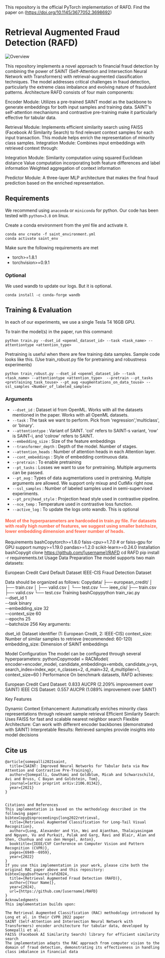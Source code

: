 This repository is the official PyTorch implementation of RAFD. Find the paper on (https://doi.org/10.1145/3677052.3698692)

# Retrieval Augmented Fraud Detection (RAFD)


![Overview](pipeline.png)

This repository implements a novel approach to financial fraud detection by combining the power of SAINT (Self-Attention and Intersection Neural Network with Transformers) with retrieval-augmented classification techniques. The model addresses critical challenges in fraud detection, particularly the extreme class imbalance and evolving nature of fraudulent patterns.
Architecture
RAFD consists of four main components:

Encoder Module: Utilizes a pre-trained SAINT model as the backbone to generate embeddings for both input samples and training data. SAINT's self-attention mechanisms and contrastive pre-training make it particularly effective for tabular data.

Retrieval Module: Implements efficient similarity search using FAISS (Facebook AI Similarity Search) to find relevant context samples for each input transaction. This module helps enrich the representation of minority class samples.
Integration Module: Combines input embeddings with retrieved context through:

Integration Module: Similarity computation using squared Euclidean distance
Value computation incorporating both feature differences and label information
Weighted aggregation of context information


Predictor Module: A three-layer MLP architecture that makes the final fraud prediction based on the enriched representation.

## Requirements

We recommend using `anaconda` or `miniconda` for python. Our code has been tested with `python=3.8` on linux.

Create a conda environment from the yml file and activate it.
```
conda env create -f saint_environment.yml
conda activate saint_env
```

Make sure the following requirements are met

* torch>=1.8.1
* torchvision>=0.9.1

### Optional
We used wandb to update our logs. But it is optional.
```
conda install -c conda-forge wandb 
```


## Training & Evaluation

In each of our experiments, we use a single Tesla T4 16GB GPU.


To train the model(s) in the paper, run this command:

```
python train.py --dset_id <openml_dataset_id> --task <task_name> --attentiontype <attention_type> 
```

Pretraining is useful when there are few training data samples. Sample code looks like this. (Use train_robust.py file for pretraining and robustness experiments)
```
python train_robust.py --dset_id <openml_dataset_id> --task <task_name> --attentiontype <attention_type>  --pretrain --pt_tasks <pretraining_task_touse> --pt_aug <augmentations_on_data_touse> --ssl_samples <Number_of_labeled_samples>
```



### Arguments
* `--dset_id` : Dataset id from OpenML. Works with all the datasets mentioned in the paper. Works with all OpenML datasets.
* `--task` : The task we want to perform. Pick from 'regression','multiclass', or 'binary'.
* `--attentiontype` : Variant of SAINT. 'col' refers to SAINT-s variant, 'row' is SAINT-i, and 'colrow' refers to SAINT.
* `--embedding_size` : Size of the feature embeddings
* `--transformer_depth` : Depth of the model. Number of stages.
* `--attention_heads` : Number of attention heads in each Attention layer.
* `--cont_embeddings` : Style of embedding continuous data.
* `--pretrain` : To enable pretraining
* `--pt_tasks` : Losses we want to use for pretraining. Multiple arguments can be passed.
* `--pt_aug` : Types of data augmentations used in pretraining. Multiple arguments are allowed. We support only mixup and CutMix right now.
* `--ssl_samples` : Number of labeled samples used in semi-supervised experiments. 
* `--pt_projhead_style` : Projection head style used in contrastive pipeline.
* `--nce_temp` : Temperature used in contrastive loss function.
* `--active_log` : To update the logs onto wandb. This is optional

#### <span style="color:Tomato">Most of the hyperparameters are hardcoded in train.py file. For datasets with really high number of features, we suggest using smaller batchsize, lower embedding dimension and fewer number of heads.</span>




Requirements
bashCopytorch>=1.8.0
faiss-cpu>=1.7.0  # or faiss-gpu for GPU support
numpy>=1.19.0
pandas>=1.2.0
scikit-learn>=0.24.0
Installation
bashCopygit clone https://github.com/[username]/RAFD
cd RAFD
pip install -r requirements.txt
Usage
Data Preparation
The model supports two main datasets:

European Credit Card Default Dataset
IEEE-CIS Fraud Detection Dataset

Data should be organized as follows:
Copydata/
├── european_credit/
│   ├── train.csv
│   ├── valid.csv
│   └── test.csv
└── ieee_cis/
    ├── train.csv
    ├── valid.csv
    └── test.csv
Training
bashCopypython train_rac.py \
    --dset_id 1 \
    --task binary \
    --embedding_size 32 \
    --context_size 60 \
    --epochs 25 \
    --batchsize 256
Key arguments:

dset_id: Dataset identifier (1: European Credit, 2: IEEE-CIS)
context_size: Number of similar samples to retrieve (recommended: 60-120)
embedding_size: Dimension of SAINT embeddings

Model Configuration
The model can be configured through several hyperparameters:
pythonCopymodel = RACModel(
    encoder=encoder_model,
    candidate_embeddings=embds,
    candidate_y=ys,
    search_index=index_wpr,
    n_classes=2,
    d_main=32,
    d_multiplier=1,
    context_size=60
)
Performance
On benchmark datasets, RAFD achieves:

European Credit Card Dataset: 0.833 AUCPR (2.209% improvement over SAINT)
IEEE CIS Dataset: 0.557 AUCPR (1.089% improvement over SAINT)

Key Features

Dynamic Context Enhancement: Automatically enriches minority class representations through relevant sample retrieval
Efficient Similarity Search: Uses FAISS for fast and scalable nearest neighbor search
Flexible Architecture: Can work with different encoder backbones (demonstrated with SAINT)
Interpretable Results: Retrieved samples provide insights into model decisions


## Cite us

```
@article{somepalli2021saint,
  title={SAINT: Improved Neural Networks for Tabular Data via Row Attention and Contrastive Pre-Training},
  author={Somepalli, Gowthami and Goldblum, Micah and Schwarzschild, Avi and Bruss, C Bayan and Goldstein, Tom},
  journal={arXiv preprint arXiv:2106.01342},
  year={2021}
}


Citations and References
This implementation is based on the methodology described in the following paper:
bibtexCopy@inproceedings{long2022retrieval,
  title={Retrieval Augmented Classification for Long-Tail Visual Recognition},
  author={Long, Alexander and Yin, Wei and Ajanthan, Thalaiyasingam and Nguyen, Vu and Purkait, Pulak and Garg, Ravi and Blair, Alan and Shen, Chunhua and van den Hengel, Anton},
  booktitle={IEEE/CVF Conference on Computer Vision and Pattern Recognition (CVPR)},
  pages={6949--6959},
  year={2022}
}
If you use this implementation in your work, please cite both the original RAC paper above and this repository:
bibtexCopy@software{rafd2024,
  title={Retrieval Augmented Fraud Detection (RAFD)},
  author={[Your Name]},
  year={2024},
  url={https://github.com/[username]/RAFD}
}
Acknowledgments
This implementation builds upon:

The Retrieval Augmented Classification (RAC) methodology introduced by Long et al. in their CVPR 2022 paper
SAINT (Self-Attention and Intersection Neural Network with Transformers) encoder architecture for tabular data, developed by Somepalli et al.
FAISS (Facebook AI Similarity Search) library for efficient similarity search
The implementation adapts the RAC approach from computer vision to the domain of fraud detection, demonstrating its effectiveness in handling class imbalance in financial data

```
